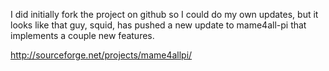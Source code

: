 I did initially fork the project on github so I could do my own updates, but it looks like that guy, squid, has pushed a new update to mame4all-pi that implements a couple new features. 

http://sourceforge.net/projects/mame4allpi/
